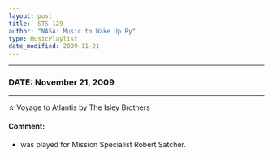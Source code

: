 ```yaml
---
layout: post
title:  STS-129
author: "NASA: Music to Wake Up By"
type: MusicPlaylist
date_modified: 2009-11-21
---
```


----
### DATE: November 21, 2009
----
✫ Voyage to Atlantis by The Isley Brothers

#### Comment:
* was played for Mission Specialist Robert Satcher.
